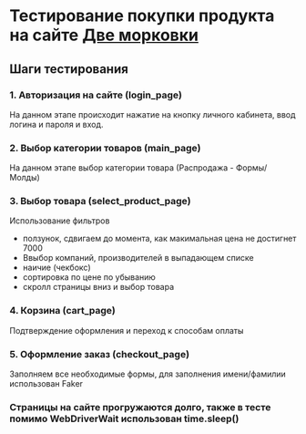# Тестирование покупки продукта на сайте [Две морковки](https://dvemorkovki.ru/)
## Шаги тестирования

### 1. Авторизация на сайте (login_page)
На данном этапе происходит нажатие на кнопку личного кабинета, ввод логина и пароля и вход.

### 2. Выбор категории товаров (main_page)
На данном этапе выбор категории товара (Распродажа - Формы/Молды)

### 3. Выбор товара (select_product_page)
Использование фильтров 
- ползунок, сдвигаем до момента, как макимальная цена не достигнет 7000
- Ввыбор компаний, производителей в выпадающем списке
- наичие (чекбокс)
- сортировка по цене по убыванию
- скролл страницы вниз и выбор товара

### 4. Корзина (cart_page)
Подтверждение оформления и переход к способам оплаты

### 5. Оформление заказ (checkout_page)
Заполняем все необходимые формы,
для заполнения имени/фамилии использован Faker

### Страницы на сайте прогружаются долго, также в тесте помимо WebDriverWait использован time.sleep()

